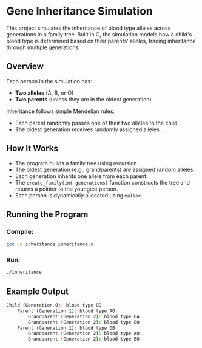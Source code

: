 # Gene Inheritance Simulation

This project simulates the inheritance of blood type alleles across generations in a family tree. Built in C, the simulation models how a child's blood type is determined based on their parents' alleles, tracing inheritance through multiple generations.

## Overview

Each person in the simulation has:
- **Two alleles** (A, B, or O)
- **Two parents** (unless they are in the oldest generation)

Inheritance follows simple Mendelian rules:
- Each parent randomly passes one of their two alleles to the child.
- The oldest generation receives randomly assigned alleles.

##  How It Works

- The program builds a family tree using recursion.
- The oldest generation (e.g., grandparents) are assigned random alleles.
- Each generation inherits one allele from each parent.
- The `create_family(int generations)` function constructs the tree and returns a pointer to the youngest person.
- Each person is dynamically allocated using `malloc`.

##  Running the Program

###  Compile:

```bash
gcc -o inheritance inheritance.c
```
### Run:
```bash
./inheritance
```

## Example Output

```bash
Child (Generation 0): blood type OO
    Parent (Generation 1): blood type AO
        Grandparent (Generation 2): blood type OA
        Grandparent (Generation 2): blood type BO
    Parent (Generation 1): blood type OB
        Grandparent (Generation 2): blood type AO
        Grandparent (Generation 2): blood type BO


```
